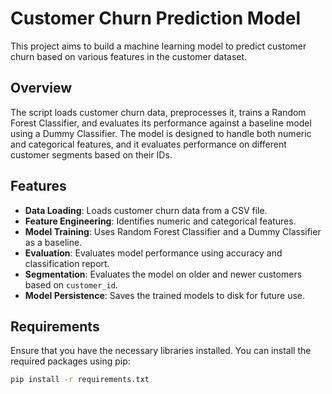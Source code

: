 # Customer Churn Prediction Model

This project aims to build a machine learning model to predict customer churn based on various features in the customer dataset.

## Overview

The script loads customer churn data, preprocesses it, trains a Random Forest Classifier, and evaluates its performance against a baseline model using a Dummy Classifier. The model is designed to handle both numeric and categorical features, and it evaluates performance on different customer segments based on their IDs.

## Features

- **Data Loading**: Loads customer churn data from a CSV file.
- **Feature Engineering**: Identifies numeric and categorical features.
- **Model Training**: Uses Random Forest Classifier and a Dummy Classifier as a baseline.
- **Evaluation**: Evaluates model performance using accuracy and classification report.
- **Segmentation**: Evaluates the model on older and newer customers based on `customer_id`.
- **Model Persistence**: Saves the trained models to disk for future use.

## Requirements

Ensure that you have the necessary libraries installed. You can install the required packages using pip:

```bash
pip install -r requirements.txt
